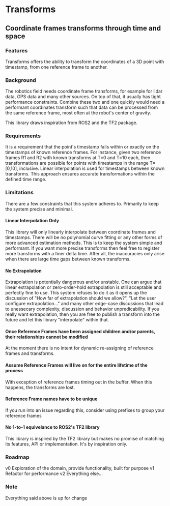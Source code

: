 # Transforms

## Coordinate frames transforms through time and space

### Features
Transforms offers the ability to transform the coordinates of a 3D point with timestamp, from one reference frame to another.

### Background
The robotics field needs coordinate frame transforms, for example for lidar data, GPS data and many other sources. On top of that, it usually has tight performance constraints. Combine these two and one quickly would need a performant coordinates transform such that data can be processed from the same reference frame, most often at the robot's center of gravity. 

This library draws inspiration from ROS2 and the TF2 package. 

### Requirements
It is a requirement that the point's timestamp falls within or exactly on the timestamps of known reference frames. For instance, given two reference frames R1 and R2 with known transforms at T=0 and T=10 each, then transformations are possible for points with timestamps in the range T=[0,10], inclusive. Linear interpolation is used for timestamps between known transforms. This approach ensures accurate transformations within the defined time range.

### Limitations
There are a few constraints that this system adheres to. Primarily to keep the system precise and minimal.

#### Linear Interpolation Only
This library will only linearly interpolate between coordinate frames and timestamps. There will be no polynomial curve fitting or any other forms of more advanced estimation methods. This is to keep the system simple and performant. If you want more precise transforms then feel free to register more transforms with a finer delta time. After all, the inaccuracies only arise when there are large time gaps between known transforms.

#### No Extrapolation
Extrapolation is potentially dangerous and/or unstable. One can argue that linear extrapolation or zero-order-hold extrapolation is still acceptable and perfectly fine to use. This system refuses to do it as it opens up the discussion of "How far of extrapolation should we allow?", "Let the user configure extrapolation..." and many other edge-case discussions that lead to unessecary complexity, discussion and behavior unpredicability. If you really want extrapolation, then you are free to publish a transform into the future and let this library "interpolate" within that.

#### Once Reference Frames have been assigned children and/or parents, their relationships cannot be modified
At the moment there is no intent for dynamic re-assigning of reference frames and transforms.

#### Assume Reference Frames will live on for the entire lifetime of the process
With exception of reference frames timing out in the buffer. When this happens, the transforms are lost.

#### Reference Frame names have to be unique
If you run into an issue regarding this, consider using prefixes to group your reference frames

#### No 1-to-1 equivelance to ROS2's TF2 library
This library is inspired by the TF2 library but makes no promise of matching its features, API or implementation. It's by inspiration only.

### Roadmap

v0 Exploration of the domain, provide functionality, built for purpose
v1 Refactor for performance
v2 Everything else...


### Note
Everything said above is up for change
